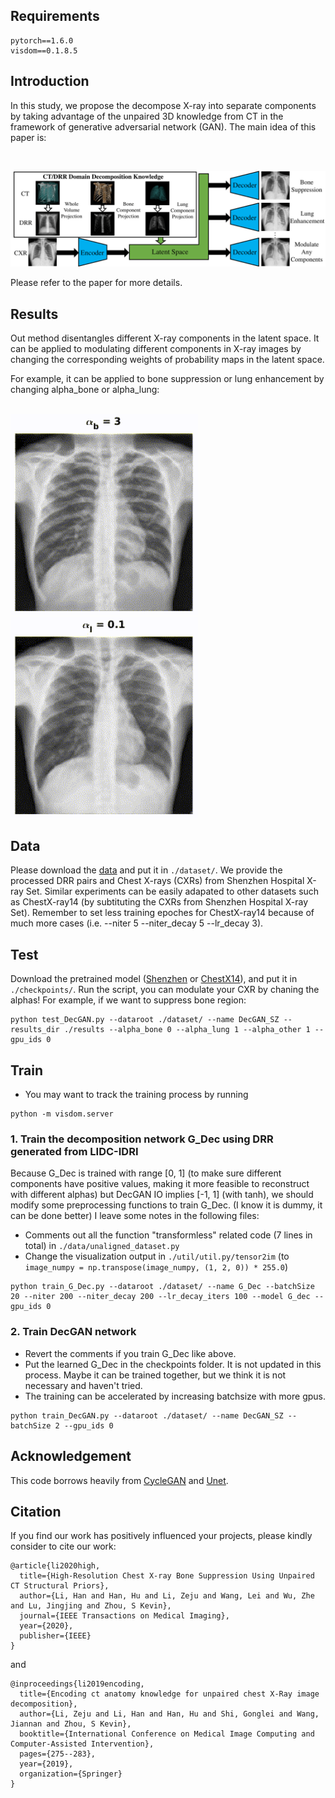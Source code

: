 
## Requirements 

```
pytorch==1.6.0
visdom==0.1.8.5
```

## Introduction 

In this study, we propose the decompose X-ray into separate components by taking advantage of the unpaired 3D knowledge from CT in the framework of generative adversarial network (GAN). The main idea of this paper is:

<br/> <div align=center><img src="figs/MainIdea.png" width="700px"/></div>

Please refer to the paper for more details.

## Results

Out method disentangles different X-ray components in the latent space. It can be applied to modulating different components in X-ray images by changing the corresponding weights of probability maps in the latent space.

For example, it can be applied to bone suppression or lung enhancement by changing alpha_bone or alpha_lung:

<br /> <img src="figs/BoneModulation.gif" width="300px"/> <img src="figs/LungModulation.gif" width="300px"/>


## Data

Please download the [data](https://drive.google.com/file/d/1lxDMy4XejkH7HaG4Lpsf76Yz3DyetWtt/view?usp=sharing) and put it in `./dataset/`. We provide the processed DRR pairs and Chest X-rays (CXRs) from Shenzhen Hospital X-ray Set. Similar experiments can be easily adapated to other datasets such as ChestX-ray14 (by subtituting the CXRs from Shenzhen Hospital X-ray Set). Remember to set less training epoches for ChestX-ray14 because of much more cases (i.e. --niter 5 --niter_decay 5 --lr_decay 3).

## Test

Download the pretrained model ([Shenzhen](https://drive.google.com/file/d/1szviIVGRtmnAlJ9EvFyUaUgl9CJO4Bq9/view?usp=sharing) or [ChestX14](https://drive.google.com/file/d/1DY-EK7Wjc4m5GQeF_MJ5TzVIMTnhi-q0/view?usp=sharing)), and put it in `./checkpoints/`. Run the script, you can modulate your CXR by chaning the alphas! For example, if we want to suppress bone region:

```
python test_DecGAN.py --dataroot ./dataset/ --name DecGAN_SZ --results_dir ./results --alpha_bone 0 --alpha_lung 1 --alpha_other 1 --gpu_ids 0
```

## Train

- You may want to track the training process by running 

```
python -m visdom.server
```

### 1. Train the decomposition network G_Dec using DRR generated from LIDC-IDRI

Because G_Dec is trained with range [0, 1] (to make sure different components have positive values, making it more feasible to reconstruct with different alphas) but DecGAN IO implies [-1, 1] (with tanh), we should modify some preprocessing functions to train G_Dec. (I know it is dummy, it can be done better) I leave some notes in the following files:

- Comments out all the function "transformless" related code (7 lines in total) in `./data/unaligned_dataset.py`
- Change the visualization output in `./util/util.py/tensor2im` (to ```image_numpy = np.transpose(image_numpy, (1, 2, 0)) * 255.0```)

```
python train_G_Dec.py --dataroot ./dataset/ --name G_Dec --batchSize 20 --niter 200 --niter_decay 200 --lr_decay_iters 100 --model G_dec --gpu_ids 0
```

### 2. Train DecGAN network

- Revert the comments if you train G_Dec like above.
- Put the learned G_Dec in the checkpoints folder. It is not updated in this process. Maybe it can be trained together, but we think it is not necessary and haven't tried.
- The training can be accelerated by increasing batchsize with more gpus.

```
python train_DecGAN.py --dataroot ./dataset/ --name DecGAN_SZ --batchSize 2 --gpu_ids 0
```


## Acknowledgement
This code borrows heavily from [CycleGAN](https://github.com/junyanz/pytorch-CycleGAN-and-pix2pix) and [Unet](https://github.com/milesial/Pytorch-UNet).

## Citation
If you find our work has positively influenced your projects, please kindly consider to cite our work:

```
@article{li2020high,
  title={High-Resolution Chest X-ray Bone Suppression Using Unpaired CT Structural Priors},
  author={Li, Han and Han, Hu and Li, Zeju and Wang, Lei and Wu, Zhe and Lu, Jingjing and Zhou, S Kevin},
  journal={IEEE Transactions on Medical Imaging},
  year={2020},
  publisher={IEEE}
}
```

and

```
@inproceedings{li2019encoding,
  title={Encoding ct anatomy knowledge for unpaired chest X-Ray image decomposition},
  author={Li, Zeju and Li, Han and Han, Hu and Shi, Gonglei and Wang, Jiannan and Zhou, S Kevin},
  booktitle={International Conference on Medical Image Computing and Computer-Assisted Intervention},
  pages={275--283},
  year={2019},
  organization={Springer}
}
```
